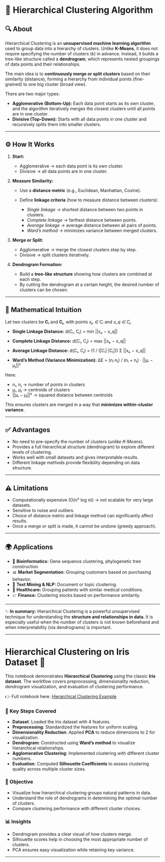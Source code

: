 # 📘 Hierarchical Clustering Algorithm

## 🔍 About

Hierarchical Clustering is an **unsupervised machine learning algorithm** used to group data into a hierarchy of clusters. Unlike **K-Means**, it does not require specifying the number of clusters (*k*) in advance. Instead, it builds a tree-like structure called a **dendrogram**, which represents nested groupings of data points and their relationships.

The main idea is to **continuously merge or split clusters** based on their similarity (distance), forming a hierarchy from individual points (fine-grained) to one big cluster (broad view).

There are two major types:

* **Agglomerative (Bottom-Up):** Each data point starts as its own cluster, and the algorithm iteratively merges the closest clusters until all points are in one cluster.
* **Divisive (Top-Down):** Starts with all data points in one cluster and recursively splits them into smaller clusters.

---

## ⚙️ How It Works

1. **Start:**

   * Agglomerative → each data point is its own cluster.
   * Divisive → all data points are in one cluster.

2. **Measure Similarity:**

   * Use a **distance metric** (e.g., Euclidean, Manhattan, Cosine).
   * Define **linkage criteria** (how to measure distance between clusters):

     * *Single linkage* → shortest distance between two points in clusters.
     * *Complete linkage* → farthest distance between points.
     * *Average linkage* → average distance between all pairs of points.
     * *Ward’s method* → minimizes variance between merged clusters.

3. **Merge or Split:**

   * Agglomerative → merge the closest clusters step by step.
   * Divisive → split clusters iteratively.

4. **Dendrogram Formation:**

   * Build a **tree-like structure** showing how clusters are combined at each step.
   * By cutting the dendrogram at a certain height, the desired number of clusters can be chosen.

---

## 🧮 Mathematical Intuition

Let two clusters be **Cᵢ** and **Cⱼ**, with points *xₚ ∈ Cᵢ* and *x\_q ∈ Cⱼ*.

* **Single Linkage Distance:**
  d(Cᵢ, Cⱼ) = min ||xₚ − x\_q||

* **Complete Linkage Distance:**
  d(Cᵢ, Cⱼ) = max ||xₚ − x\_q||

* **Average Linkage Distance:**
  d(Cᵢ, Cⱼ) = (1 / (|Cᵢ|·|Cⱼ|)) Σ ||xₚ − x\_q||

* **Ward’s Method (Variance Minimization):**
  ΔE = (nᵢ·nⱼ) / (nᵢ + nⱼ) · ||μᵢ − μⱼ||²

Here:

* nᵢ, nⱼ → number of points in clusters
* μᵢ, μⱼ → centroids of clusters
* ||μᵢ − μⱼ||² → squared distance between centroids

This ensures clusters are merged in a way that **minimizes within-cluster variance**.

---

## ✅ Advantages

* No need to pre-specify the number of clusters (*unlike K-Means*).
* Provides a full hierarchical structure (dendrogram) to explore different levels of clustering.
* Works well with small datasets and gives interpretable results.
* Different linkage methods provide flexibility depending on data structure.

---

## ⚠️ Limitations

* Computationally expensive (O(n² log n)) → not scalable for very large datasets.
* Sensitive to noise and outliers.
* Choice of distance metric and linkage method can significantly affect results.
* Once a merge or split is made, it cannot be undone (greedy approach).

---

## 🌍 Applications

* 🧬 **Bioinformatics:** Gene sequence clustering, phylogenetic tree construction.
* 📊 **Market Segmentation:** Grouping customers based on purchasing behavior.
* 📝 **Text Mining & NLP:** Document or topic clustering.
* 🏥 **Healthcare:** Grouping patients with similar medical conditions.
* 📈 **Finance:** Clustering stocks based on performance similarity.

---

✨ **In summary:** Hierarchical Clustering is a powerful unsupervised technique for understanding the **structure and relationships in data**. It is especially useful when the number of clusters is not known beforehand and when interpretability (via dendrograms) is important.

---

# Hierarchical Clustering on Iris Dataset 🌸

This notebook demonstrates **Hierarchical Clustering** using the classic **Iris dataset**. The workflow covers preprocessing, dimensionality reduction, dendrogram visualization, and evaluation of clustering performance.

👉 Full notebook here: [Hierarchical Clustering Example](https://github.com/ashay-thamankar/ml_models/blob/main/ML_Models/Hierarchical_Clustering/Hierarchical_Clustering_Example.ipynb)

### 📌 Key Steps Covered

* **Dataset**: Loaded the Iris dataset with 4 features.
* **Preprocessing**: Standardized the features for uniform scaling.
* **Dimensionality Reduction**: Applied **PCA** to reduce dimensions to 2 for visualization.
* **Dendrogram**: Constructed using **Ward’s method** to visualize hierarchical relationships.
* **Agglomerative Clustering**: Implemented clustering with different cluster numbers.
* **Evaluation**: Computed **Silhouette Coefficients** to assess clustering quality across multiple cluster sizes.

### 🎯 Objective

* Visualize how hierarchical clustering groups natural patterns in data.
* Understand the role of dendrograms in determining the optimal number of clusters.
* Compare clustering performance with different cluster choices.

### 📊 Insights

* Dendrogram provides a clear visual of how clusters merge.
* Silhouette scores help in choosing the most appropriate number of clusters.
* PCA ensures easy visualization while retaining key variance.

---
